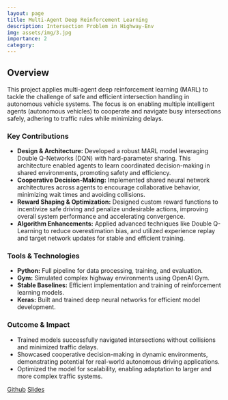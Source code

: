 ```yaml
---
layout: page
title: Multi-Agent Deep Reinforcement Learning
description: Intersection Problem in Highway-Env
img: assets/img/3.jpg
importance: 2
category:
---
```


<section id="overview">
  <h2><b>Overview</b></h2>
  <p>
    This project applies multi-agent deep reinforcement learning (MARL) to tackle the challenge of safe and efficient intersection handling in autonomous vehicle systems. The focus is on enabling multiple intelligent agents (autonomous vehicles) to cooperate and navigate busy intersections safely, adhering to traffic rules while minimizing delays.
  </p>
  <h3><b>Key Contributions</b></h3>
  <ul>
    <li>
      <b>Design & Architecture:</b> Developed a robust MARL model leveraging Double Q-Networks (DQN) with hard-parameter sharing. This architecture enabled agents to learn coordinated decision-making in shared environments, promoting safety and efficiency.
    </li>
    <li>
      <b>Cooperative Decision-Making:</b> Implemented shared neural network architectures across agents to encourage collaborative behavior, minimizing wait times and avoiding collisions.
    </li>
    <li>
      <b>Reward Shaping & Optimization:</b> Designed custom reward functions to incentivize safe driving and penalize undesirable actions, improving overall system performance and accelerating convergence.
    </li>
    <li>
      <b>Algorithm Enhancements:</b> Applied advanced techniques like Double Q-Learning to reduce overestimation bias, and utilized experience replay and target network updates for stable and efficient training.
    </li>
  </ul>
  <h3><b>Tools & Technologies</b></h3>
  <ul>
    <li><b>Python:</b> Full pipeline for data processing, training, and evaluation.</li>
    <li><b>Gym:</b> Simulated complex highway environments using OpenAI Gym.</li>
    <li><b>Stable Baselines:</b> Efficient implementation and training of reinforcement learning models.</li>
    <li><b>Keras:</b> Built and trained deep neural networks for efficient model development.</li>
  </ul>
  <h3><b>Outcome & Impact</b></h3>
  <ul>
    <li>Trained models successfully navigated intersections without collisions and minimized traffic delays.</li>
    <li>Showcased cooperative decision-making in dynamic environments, demonstrating potential for real-world autonomous driving applications.</li>
    <li>Optimized the model for scalability, enabling adaptation to larger and more complex traffic systems.</li>
  </ul>
</section>




<a href="https://github.com/prchigoyal01/RL_PROJECT_HIGHWAY">Github</a>
<a href="https://drive.google.com/file/d/1EZH6mZrEvem8xYCtHjYQXJLxp7aKg3WB/view?usp=sharing">Slides</a>


